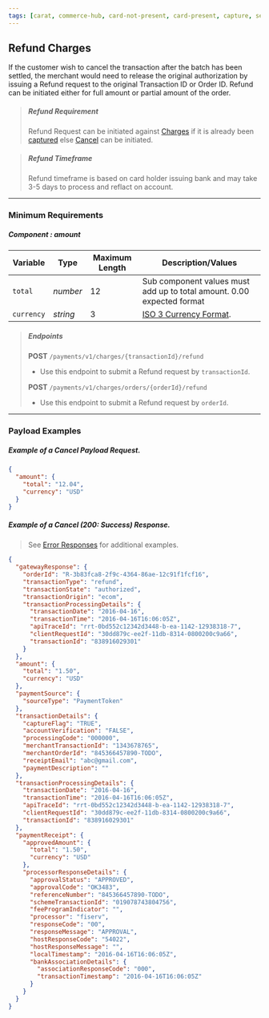 ```yaml
---
tags: [carat, commerce-hub, card-not-present, card-present, capture, settle, cancel, refund]
---
```


## Refund Charges

If the customer wish to cancel the transaction after the batch has been settled, the merchant would need to release the original authorization by issuing a Refund request to the original Transaction ID or Order ID. Refund can be initiated either for full amount or partial amount of the order.



<!-- theme: danger -->

> ##### Refund Requirement
>
>Refund Request can be initiated against [Charges](Charges.md) if it is already been [captured](Capture.md) else [Cancel](Cancel.md) can be initiated.

<!-- theme: warning -->

> ##### Refund Timeframe
>Refund timeframe is based on card holder issuing bank and may take 3-5 days to process and reflact on account.

---

### Minimum Requirements

##### Component : amount

|Variable    |  Type| Maximum Length | Description/Values|
|---------|----------|----------------|---------|
| `total` | *number* | 12 | Sub component values must add up to total amount. 0.00 expected format|
| `currency` | *string* | 3 | [ISO 3 Currency Format](../Master-Data/Currency-Code.md).|

<!-- theme: success -->

>##### Endpoints
>**POST** `/payments/v1/charges/{transactionId}/refund`
>- Use this endpoint to submit a Refund request by `transactionId`.
>
>**POST** `/payments/v1/charges/orders/{orderId}/refund`
>- Use this endpoint to submit a Refund request by `orderId`.

---

### Payload Examples

<!--
type: tab
title: Request
-->

##### Example of a Cancel Payload Request.

```json
{
  "amount": {
    "total": "12.04",
    "currency": "USD"
  }
}
```

<!--
type: tab
title: Response
-->

##### Example of a Cancel (200: Success) Response.

<!-- theme: info -->

> See [Error Responses](url) for additional examples.

```json
{
  "gatewayResponse": {
    "orderId": "R-3b83fca8-2f9c-4364-86ae-12c91f1fcf16",
    "transactionType": "refund",
    "transactionState": "authorized",
    "transactionOrigin": "ecom",
    "transactionProcessingDetails": {
      "transactionDate": "2016-04-16",
      "transactionTime": "2016-04-16T16:06:05Z",
      "apiTraceId": "rrt-0bd552c12342d3448-b-ea-1142-12938318-7",
      "clientRequestId": "30dd879c-ee2f-11db-8314-0800200c9a66",
      "transactionId": "838916029301"
    }
  },
  "amount": {
    "total": "1.50",
    "currency": "USD"
  },
  "paymentSource": {
    "sourceType": "PaymentToken"
  },
  "transactionDetails": {
    "captureFlag": "TRUE",
    "accountVerification": "FALSE",
    "processingCode": "000000",
    "merchantTransactionId": "1343678765",
    "merchantOrderId": "845366457890-TODO",
    "receiptEmail": "abc@gmail.com",
    "paymentDescription": ""
  },
  "transactionProcessingDetails": {
    "transactionDate": "2016-04-16",
    "transactionTime": "2016-04-16T16:06:05Z",
    "apiTraceId": "rrt-0bd552c12342d3448-b-ea-1142-12938318-7",
    "clientRequestId": "30dd879c-ee2f-11db-8314-0800200c9a66",
    "transactionId": "838916029301"
  },
  "paymentReceipt": {
    "approvedAmount": {
      "total": "1.50",
      "currency": "USD"
    },
    "processorResponseDetails": {
      "approvalStatus": "APPROVED",
      "approvalCode": "OK3483",
      "referenceNumber": "845366457890-TODO",
      "schemeTransactionId": "019078743804756",
      "feeProgramIndicator": "",
      "processor": "fiserv",
      "responseCode": "00",
      "responseMessage": "APPROVAL",
      "hostResponseCode": "54022",
      "hostResponseMessage": "",
      "localTimestamp": "2016-04-16T16:06:05Z",
      "bankAssociationDetails": {
        "associationResponseCode": "000",
        "transactionTimestamp": "2016-04-16T16:06:05Z"
      }
    }
  }
}
```

<!-- type: tab-end -->